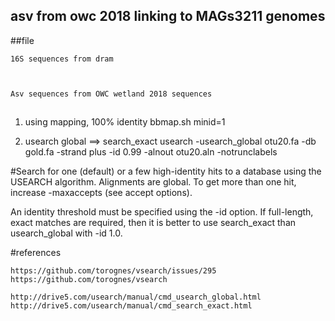 ## asv from owc 2018 linking to MAGs3211 genomes


##file

```
16S sequences from dram



Asv sequences from OWC wetland 2018 sequences
```

##
1) using mapping, 100% identity bbmap.sh minid=1

2) usearch global ==> search_exact
usearch -usearch_global otu20.fa -db gold.fa -strand plus -id 0.99 -alnout otu20.aln -notrunclabels

#Search for one (default) or a few high-identity hits to a database using the USEARCH algorithm. Alignments are global. To get more than one hit, increase -maxaccepts (see accept options).

An identity threshold must be specified using the -id option. If full-length, exact matches are required, then it is better to use search_exact than usearch_global with -id 1.0.

#references
```
https://github.com/torognes/vsearch/issues/295
https://github.com/torognes/vsearch

http://drive5.com/usearch/manual/cmd_usearch_global.html
http://drive5.com/usearch/manual/cmd_search_exact.html

```
